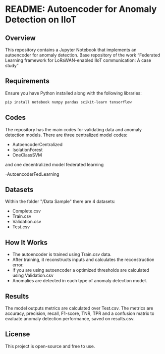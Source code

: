 # README: Autoencoder for Anomaly Detection on IIoT

## Overview
This repository contains a Jupyter Notebook that implements an autoencoder for anomaly detection.   Base repository of the work “Federated Learning framework for LoRaWAN-enabled IIoT communication: A case study”

## Requirements
Ensure you have Python installed along with the following libraries:
```bash
pip install notebook numpy pandas scikit-learn tensorflow
```

## Codes

The repository has the main codes for validating data and anomaly detection models. There are three centralized model codes:
- AutoencoderCentralized
- IsolationForest
- OneClassSVM

and one decentralized model federated learning

-AutoencoderFedLearning

## Datasets
Within the folder "/Data Sample" there are 4 datasets: 

- Complete.csv
- Train.csv
- Validation.csv
- Test.csv


## How It Works
- The autoencoder is trained using Train.csv data.
- After training, it reconstructs inputs and calculates the reconstruction error.
- If you are using autoencoder a optimized thresholds are calculated using Validation.csv 
- Anomalies are detected in each type of anomaly detection model.

## Results
The model outputs metrics are calculated over Test.csv. The metrics are accuracy, precision, recall, F1-score, TNR, TPR and a confusion matrix to evaluate anomaly detection performance, saved on results.csv.

## License
This project is open-source and free to use.

